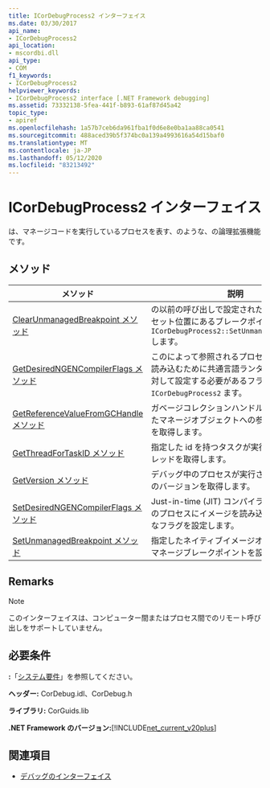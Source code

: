 ```yaml
---
title: ICorDebugProcess2 インターフェイス
ms.date: 03/30/2017
api_name:
- ICorDebugProcess2
api_location:
- mscordbi.dll
api_type:
- COM
f1_keywords:
- ICorDebugProcess2
helpviewer_keywords:
- ICorDebugProcess2 interface [.NET Framework debugging]
ms.assetid: 73332138-5fea-441f-b893-61af87d45a42
topic_type:
- apiref
ms.openlocfilehash: 1a57b7ceb6da961fba1f0d6e8e0ba1aa88ca0541
ms.sourcegitcommit: 488aced39b5f374bc0a139a4993616a54d15baf0
ms.translationtype: MT
ms.contentlocale: ja-JP
ms.lasthandoff: 05/12/2020
ms.locfileid: "83213492"
---
```

# <a name="icordebugprocess2-interface"></a>ICorDebugProcess2 インターフェイス
は、マネージコードを実行しているプロセスを表す、のような、の論理拡張機能です。  
  
## <a name="methods"></a>メソッド  
  
|メソッド|説明|  
|------------|-----------------|  
|[ClearUnmanagedBreakpoint メソッド](icordebugprocess2-clearunmanagedbreakpoint-method.md)|の以前の呼び出しで設定された、指定したオフセット位置にあるブレークポイントを削除 `ICorDebugProcess2::SetUnmanagedBreakpoint` します。|  
|[GetDesiredNGENCompilerFlags メソッド](icordebugprocess2-getdesiredngencompilerflags-method.md)|このによって参照されるプロセスにイメージを読み込むために共通言語ランタイム (CLR) に対して設定する必要があるフラグを取得し `ICorDebugProcess2` ます。|  
|[GetReferenceValueFromGCHandle メソッド](icordebugprocess2-getreferencevaluefromgchandle-method.md)|ガベージコレクションハンドルを持つ指定したマネージオブジェクトへの参照ポインターを取得します。|  
|[GetThreadForTaskID メソッド](icordebugprocess2-getthreadfortaskid-method.md)|指定した id を持つタスクが実行されているスレッドを取得します。|  
|[GetVersion メソッド](icordebugprocess2-getversion-method.md)|デバッグ中のプロセスが実行されている CLR のバージョンを取得します。|  
|[SetDesiredNGENCompilerFlags メソッド](icordebugprocess2-setdesiredngencompilerflags-method.md)|Just-in-time (JIT) コンパイラがデバッグ中のプロセスにイメージを読み込むために必要なフラグを設定します。|  
|[SetUnmanagedBreakpoint メソッド](icordebugprocess2-setunmanagedbreakpoint-method.md)|指定したネイティブイメージオフセットにアンマネージブレークポイントを設定します。|  
  
## <a name="remarks"></a>Remarks  
  
> [!NOTE]
> このインターフェイスは、コンピューター間またはプロセス間でのリモート呼び出しをサポートしていません。  
  
## <a name="requirements"></a>必要条件  
 **:**「[システム要件](../../get-started/system-requirements.md)」を参照してください。  
  
 **ヘッダー:** CorDebug.idl、CorDebug.h  
  
 **ライブラリ:** CorGuids.lib  
  
 **.NET Framework のバージョン:**[!INCLUDE[net_current_v20plus](../../../../includes/net-current-v20plus-md.md)]  
  
## <a name="see-also"></a>関連項目

- [デバッグのインターフェイス](debugging-interfaces.md)
